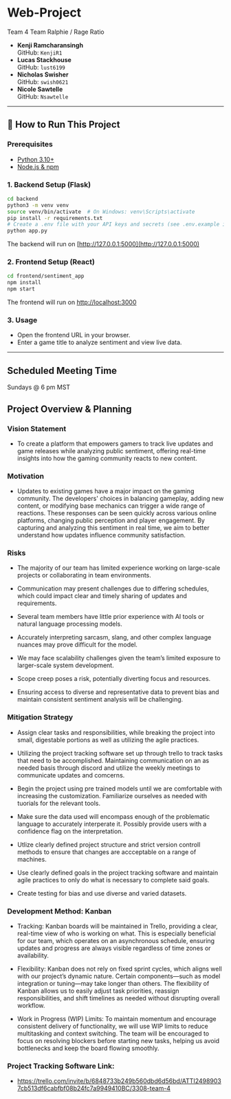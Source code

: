 
# Web-Project
Team 4
Team Ralphie / Rage Ratio

- **Kenji Ramcharansingh**  
  GitHub: `KenjiR1`
- **Lucas Stackhouse**  
  GitHub: `lust6199`
- **Nicholas Swisher**  
  GitHub: `swish0621`
- **Nicole Sawtelle**  
  GitHub: `Nsawtelle`

---

## 🚀 How to Run This Project

### Prerequisites
- [Python 3.10+](https://www.python.org/downloads/)
- [Node.js & npm](https://nodejs.org/)

### 1. Backend Setup (Flask)
```bash
cd backend
python3 -m venv venv
source venv/bin/activate  # On Windows: venv\Scripts\activate
pip install -r requirements.txt
# Create a .env file with your API keys and secrets (see .env.example if available)
python app.py
```
The backend will run on [http://127.0.0.1:5000](http://127.0.0.1:5000)

### 2. Frontend Setup (React)
```bash
cd frontend/sentiment_app
npm install
npm start
```
The frontend will run on [http://localhost:3000](http://localhost:3000)

### 3. Usage
- Open the frontend URL in your browser.
- Enter a game title to analyze sentiment and view live data.

---

## **Scheduled Meeting Time**
Sundays @ 6 pm MST

## **Project Overview & Planning**
### **Vision Statement** 
- To create a platform that empowers gamers to track live updates and game releases while analyzing public sentiment, offering real-time insights into how the gaming community reacts to new content.
### **Motivation**
- Updates to existing games have a major impact on the gaming community. The developers' choices in balancing gameplay, adding new content, or modifying base mechanics can trigger a wide range of reactions. These responses can be seen quickly across various online platforms, changing public perception and player engagement. By capturing and analyzing this sentiment in real time, we aim to better understand how updates influence community satisfaction.
### **Risks**
- The majority of our team has limited experience working on large-scale projects or collaborating in team environments.

- Communication may present challenges due to differing schedules, which could impact clear and timely sharing of updates and requirements.

- Several team members have little prior experience with AI tools or natural language processing models.

- Accurately interpreting sarcasm, slang, and other complex language nuances may prove difficult for the model.

- We may face scalability challenges given the team’s limited exposure to larger-scale system development.

- Scope creep poses a risk, potentially diverting focus and resources.

- Ensuring access to diverse and representative data to prevent bias and maintain consistent sentiment analysis will be challenging.
### **Mitigation Strategy**
- Assign clear tasks and responsibilities, while breaking the project into small, digestable portions as well as utilizing the agile practices. 

- Utilizing the project tracking software set up through trello to track tasks that need to be accomplished. Maintaining communication on an as needed basis through discord and utilize the weekly meetings to communicate updates and comcerns. 

- Begin the project using pre trained models until we are comfortable with increasing the customization. Familiarize ourselves as needed with tuorials for the relevant tools.

- Make sure the data used will encompass enough of the problematic language to accurately interperate it. Possibly provide users with a confidence flag on the interpretation. 

- Utlize clearly defined project structure and strict version controll methods to ensure that changes are accceptable on a range of machines. 

- Use clearly defined goals in the project tracking software and maintain agile practices to only do what is necessary to complete said goals. 

- Create testing for bias and use diverse and varied datasets.  
### **Development Method: Kanban**
- Tracking: 
Kanban boards will be maintained in Trello, providing a clear, real-time view of who is working on what. This is especially beneficial for our team, which operates on an asynchronous schedule, ensuring updates and progress are always visible 	regardless of time zones or availability.

- Flexibility: 
Kanban does not rely on fixed sprint cycles, which aligns well with our project’s dynamic nature. Certain components—such as model integration or tuning—may take longer than others. The flexibility of Kanban allows us to easily adjust task 	priorities, reassign responsibilities, and shift timelines as needed without disrupting overall workflow.

- Work in Progress (WIP) Limits: 
To maintain momentum and encourage consistent delivery of functionality, we will use WIP limits to reduce multitasking and context switching. The team will be encouraged to focus on resolving blockers before starting new tasks, helping us 		avoid bottlenecks and keep the board flowing smoothly.
### **Project Tracking Software Link:**
 -  https://trello.com/invite/b/6848733b249b560dbd6d56bd/ATTI24989037cb513df6cabfbf08b24fc7a9949410BC/3308-team-4
